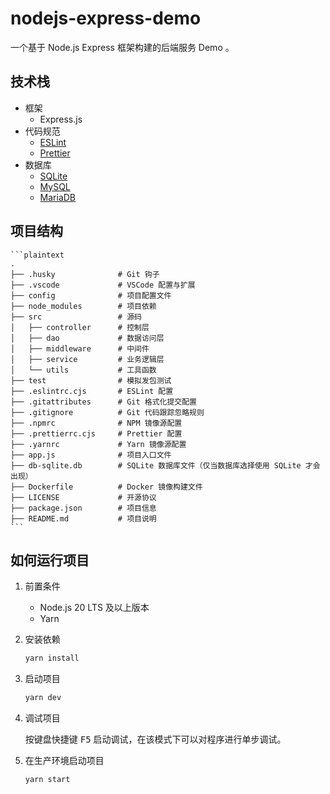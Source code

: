 # nodejs-express-demo

一个基于 Node.js Express 框架构建的后端服务 Demo 。

## 技术栈

-   框架
    -   Express.js
-   代码规范
    -   [ESLint](https://eslint.org/)
    -   [Prettier](https://prettier.io/)
-   数据库
    -   [SQLite](https://www.sqlite.org/index.html)
    -   [MySQL](https://www.mysql.com/)
    -   [MariaDB](https://mariadb.org/)

## 项目结构

    ```plaintext
    .
    ├── .husky              # Git 钩子
    ├── .vscode             # VSCode 配置与扩展
    ├── config              # 项目配置文件
    ├── node_modules        # 项目依赖
    ├── src                 # 源码
    │   ├── controller      # 控制层
    │   ├── dao             # 数据访问层
    │   ├── middleware      # 中间件
    │   ├── service         # 业务逻辑层
    │   └── utils           # 工具函数
    ├── test                # 模拟发包测试
    ├── .eslintrc.cjs       # ESLint 配置
    ├── .gitattributes      # Git 格式化提交配置
    ├── .gitignore          # Git 代码跟踪忽略规则
    ├── .npmrc              # NPM 镜像源配置
    ├── .prettierrc.cjs     # Prettier 配置
    ├── .yarnrc             # Yarn 镜像源配置
    ├── app.js              # 项目入口文件
    ├── db-sqlite.db        # SQLite 数据库文件（仅当数据库选择使用 SQLite 才会出现）
    ├── Dockerfile          # Docker 镜像构建文件
    ├── LICENSE             # 开源协议
    ├── package.json        # 项目信息
    ├── README.md           # 项目说明
    ```

## 如何运行项目

1. 前置条件

    - Node.js 20 LTS 及以上版本
    - Yarn

2. 安装依赖

    ```bash
    yarn install
    ```

3. 启动项目

    ```bash
    yarn dev
    ```

4. 调试项目

    按键盘快捷键 <kbd>F5</kbd> 启动调试，在该模式下可以对程序进行单步调试。

5. 在生产环境启动项目

    ```shell
    yarn start
    ```
